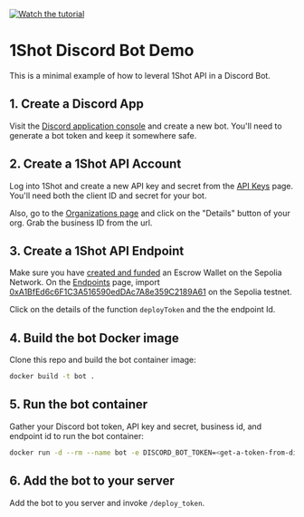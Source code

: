 
[![Watch the tutorial](https://img.youtube.com/vi/LIz4ANRdPus/maxresdefault.jpg)](https://youtu.be/LIz4ANRdPus)

# 1Shot Discord Bot Demo

This is a minimal example of how to leveral 1Shot API in a Discord Bot. 

## 1. Create a Discord App

Visit the [Discord application console](https://discord.com/developers/applications) and create a new bot. You'll need to generate a bot token and keep it somewhere safe. 

## 2. Create a 1Shot API Account

Log into 1Shot and create a new API key and secret from the [API Keys](https://app.1shotapi.com/api-keys) page. You'll need both the client ID and
secret for your bot. 

Also, go to the [Organizations page](https://app.1shotapi.com/organizations) and click on the "Details" button of your org. Grab the business ID from the url. 

## 3. Create a 1Shot API Endpoint

Make sure you have [created and funded](https://app.1shotapi.com/escrow-wallets) an Escrow Wallet on the Sepolia Network. On the [Endpoints](https://app.1shotapi.com/endpoints) page, import [0xA1BfEd6c6F1C3A516590edDAc7A8e359C2189A61](https://sepolia.etherscan.io/address/0xA1BfEd6c6F1C3A516590edDAc7A8e359C2189A61) on the Sepolia testnet. 

Click on the details of the function `deployToken` and the the endpoint Id. 

## 4. Build the bot Docker image

Clone this repo and build the bot container image:

```sh
docker build -t bot . 
```

## 5. Run the bot container

Gather your Discord bot token, API key and secret, business id, and endpoint id to run the bot container:

```sh
docker run -d --rm --name bot -e DISCORD_BOT_TOKEN=<get-a-token-from-discord> -e API_KEY=<1Shot-API-Key> -e API_SECRET=<1Shot-API-Secret> -e BUSINESS_ID=<Your-1Shot-Busines-ID> -e ENDPOINT_ID=<deployToken-endpoint-id> bot
```

## 6. Add the bot to your server

Add the bot to you server and invoke `/deploy_token`. 